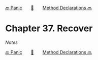 [🔙 Panic][previous-chapter]&nbsp;&nbsp;&nbsp;&nbsp;&nbsp;&nbsp;&nbsp;[🏡][readme]&nbsp;&nbsp;&nbsp;&nbsp;&nbsp;&nbsp;&nbsp;[Method Declarations 🔜][upcoming-chapter]

# Chapter 37. Recover

_Notes_

[🔙 Panic][previous-chapter]&nbsp;&nbsp;&nbsp;&nbsp;&nbsp;&nbsp;&nbsp;[🏡][readme]&nbsp;&nbsp;&nbsp;&nbsp;&nbsp;&nbsp;&nbsp;[Method Declarations 🔜][upcoming-chapter]

[readme]: README.md
[previous-chapter]: ch036-panic.md
[upcoming-chapter]: ch038-method-declarations.md